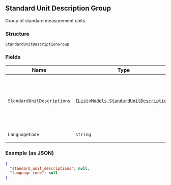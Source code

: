 ## Standard Unit Description Group

Group of standard measurement units.

### Structure

`StandardUnitDescriptionGroup`

### Fields

| Name | Type | Tags | Description |
|  --- | --- | --- | --- |
| `StandardUnitDescriptions` | [`IList<Models.StandardUnitDescription>`](/doc/models/standard-unit-description.md) | Optional | List of standard (non-custom) measurement units in this description group. |
| `LanguageCode` | `string` | Optional | IETF language tag. |

### Example (as JSON)

```json
{
  "standard_unit_descriptions": null,
  "language_code": null
}
```

